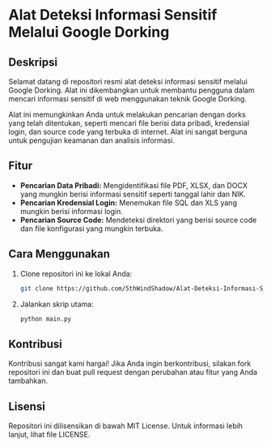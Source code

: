 # Alat Deteksi Informasi Sensitif Melalui Google Dorking

## Deskripsi
Selamat datang di repositori resmi alat deteksi informasi sensitif melalui Google Dorking. Alat ini dikembangkan untuk membantu pengguna dalam mencari informasi sensitif di web menggunakan teknik Google Dorking. 

Alat ini memungkinkan Anda untuk melakukan pencarian dengan dorks yang telah ditentukan, seperti mencari file berisi data pribadi, kredensial login, dan source code yang terbuka di internet. Alat ini sangat berguna untuk pengujian keamanan dan analisis informasi.

## Fitur
- **Pencarian Data Pribadi:** Mengidentifikasi file PDF, XLSX, dan DOCX yang mungkin berisi informasi sensitif seperti tanggal lahir dan NIK.
- **Pencarian Kredensial Login:** Menemukan file SQL dan XLS yang mungkin berisi informasi login.
- **Pencarian Source Code:** Mendeteksi direktori yang berisi source code dan file konfigurasi yang mungkin terbuka.

## Cara Menggunakan
1. Clone repositori ini ke lokal Anda:
    ```bash
    git clone https://github.com/5thWindShadow/Alat-Deteksi-Informasi-Sensitif
    ```
2. Jalankan skrip utama:
    ```bash
    python main.py
    ```

## Kontribusi
Kontribusi sangat kami hargai! Jika Anda ingin berkontribusi, silakan fork repositori ini dan buat pull request dengan perubahan atau fitur yang Anda tambahkan.

## Lisensi
Repositori ini dilisensikan di bawah MIT License. Untuk informasi lebih lanjut, lihat file LICENSE.
